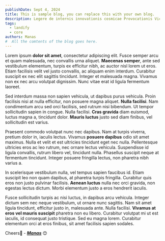 ```yaml
---
publishDate: Sept 4, 2024
title: This is sample blog, you can replace this with your own blog.
description: Legere de internis innovationis cosmicae Provocationis Victoribus Tractus Sustinendi Spatii.
tags:
  - landify
  - core
authors: Manas
#  All the comtents of the blog goes here.
---
```


Lorem ipsum **dolor sit amet**, consectetur adipiscing elit. Fusce semper arcu et quam malesuada, nec convallis urna aliquet. **Maecenas semper**, ante sed vestibulum elementum, turpis ex efficitur nibh, ac auctor nisl lorem ut eros. Etiam facilisis velit vel justo convallis, ac aliquam enim interdum. Curabitur suscipit ex nec elit sagittis tincidunt. Integer et malesuada magna. Vivamus non ex nec arcu volutpat dignissim. Nunc vitae erat id ligula fermentum laoreet.

Sed interdum massa non sapien vehicula, ut dapibus purus vehicula. Proin facilisis nisi at nulla efficitur, non posuere magna aliquet. **Nulla facilisi**. Nam condimentum arcu sed orci facilisis, sed rutrum nisi bibendum. Ut tempor sollicitudin sapien in congue. Nulla facilisi. **Cras gravida** diam euismod, luctus magna a, tincidunt dolor. **Mauris luctus** justo sed diam finibus, vel sollicitudin est varius.

Praesent commodo volutpat nunc nec dapibus. Nam at turpis viverra, pretium dolor in, iaculis lectus. Vivamus **posuere dapibus** odio sit amet maximus. Nulla et velit et est ultricies tincidunt eget nec nulla. Pellentesque ultricies eros ac leo rutrum, nec ornare lectus vehicula. Suspendisse id ligula convallis, rutrum libero vel, tincidunt nulla. Phasellus suscipit neque at fermentum tincidunt. Integer posuere fringilla lectus, non pharetra nibh varius a.

In scelerisque vestibulum nulla, vel tempus sapien faucibus id. Etiam suscipit leo non quam dapibus, at pharetra turpis fringilla. Curabitur quis eros non justo pulvinar facilisis. **Aenean luctus** nulla nec orci gravida, non egestas lectus dictum. Morbi elementum justo a eros hendrerit iaculis.

Fusce sollicitudin turpis ac nisi luctus, in dapibus arcu vehicula. Integer dictum sem nec neque vestibulum, ut ornare nunc sagittis. Nam sit amet ligula tincidunt, efficitur justo in, malesuada ante. Nulla facilisi. **Vivamus at eros vel mauris suscipit** pharetra non eu libero. Curabitur volutpat mi ut est iaculis, id consequat justo tristique. Sed eu magna lorem. Curabitur elementum orci at eros finibus, sit amet facilisis sapien sodales.

Cheers🥂 - [**_Manas_**](https://www.github.com/scienmanas) 😊